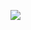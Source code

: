 <a href="버튼을 눌렀을 때 이동할 링크" target="_blank"><img src="https://img.shields.io/badge/Flutter-배경색?style=social&logo=appveyor&logoColor=02569B"/></a>
